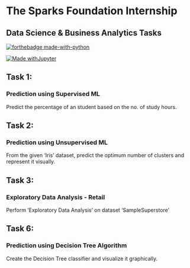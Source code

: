 # The Sparks Foundation Internship
## Data Science & Business Analytics Tasks

[![forthebadge made-with-python](https://forthebadge.com/images/badges/made-with-python.svg)](https://www.python.org/)

[![Made withJupyter](https://img.shields.io/badge/Made%20with-Jupyter-orange?style=for-the-badge&logo=Jupyter)](https://jupyter.org/try)


## Task 1:
### Prediction using Supervised ML 
Predict the percentage of an student based on the no. of study hours. 

## Task 2:
### Prediction using Unsupervised ML
From the given ‘Iris’ dataset, predict the optimum number of clusters and represent it visually. 

## Task 3:
### Exploratory Data Analysis - Retail
Perform ‘Exploratory Data Analysis’ on dataset ‘SampleSuperstore’

## Task 6:
### Prediction using Decision Tree Algorithm
Create the Decision Tree classifier and visualize it graphically. 




